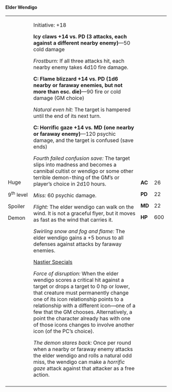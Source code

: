 #### Elder Wendigo

<table>
<colgroup>
<col style="width: 16%" />
<col style="width: 71%" />
<col style="width: 5%" />
<col style="width: 6%" />
</colgroup>
<tbody>
<tr class="odd">
<td><p>Huge</p>
<p>9<sup>th</sup> level</p>
<p>Spoiler</p>
<p>Demon</p></td>
<td><p>Initiative: +18</p>
<p><strong>Icy claws +14 vs. PD (3 attacks, each against a different
nearby enemy)</strong>—50 cold damage</p>
<p><em>Frostburn:</em> If all three attacks hit, each nearby enemy takes
4d10 fire damage.</p>
<p><strong>C: Flame blizzard +14 vs. PD (1d6 nearby or faraway enemies,
but not more than esc. die)</strong>—90 fire or cold damage (GM
choice)</p>
<p><em>Natural even hit:</em> The target is hampered until the end of
its next turn.</p>
<p><strong>C: Horrific gaze +14 vs. MD (one nearby or faraway
enemy)</strong>—120 psychic damage, and the target is confused (save
ends)</p>
<p><em>Fourth failed confusion save:</em> The target slips into madness
and becomes a cannibal cultist or wendigo or some other terrible
demon-thing of the GM’s or player’s choice in 2d10 hours.</p>
<p><em>Miss:</em> 60 psychic damage.</p>
<p><em>Flight:</em> The elder wendigo can walk on the wind. It is not a
graceful flyer, but it moves as fast as the wind that carries it.</p>
<p><em>Swirling snow and fog and flame:</em> The elder wendigo gains a
+5 bonus to all defenses against attacks by faraway enemies.</p>
<p><u>Nastier Specials</u></p>
<p><em>Force of disruption:</em> When the elder wendigo scores a
critical hit against a target or drops a target to 0 hp or lower, that
creature must permanently change one of its icon relationship points to
a relationship with a different icon—one of a few that the GM chooses.
Alternatively, a point the character already has with one of those icons
changes to involve another icon (of the PC’s choice).</p>
<p><em>The demon stares back:</em> Once per round when a nearby or
faraway enemy attacks the elder wendigo and rolls a natural odd miss,
the wendigo can make a <em>horrific gaze</em> attack against that
attacker as a free action.</p></td>
<td><p><strong>AC</strong></p>
<p><strong>PD</strong></p>
<p><strong>MD</strong></p>
<p><strong>HP</strong></p></td>
<td><p>26</p>
<p>22</p>
<p>22</p>
<p>600</p></td>
</tr>
<tr class="even">
<td></td>
<td></td>
<td></td>
<td></td>
</tr>
</tbody>
</table>